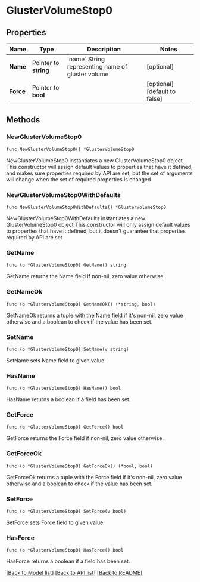 # GlusterVolumeStop0

## Properties

Name | Type | Description | Notes
------------ | ------------- | ------------- | -------------
**Name** | Pointer to **string** | &#x60;name&#x60; String representing name of gluster volume | [optional] 
**Force** | Pointer to **bool** |  | [optional] [default to false]

## Methods

### NewGlusterVolumeStop0

`func NewGlusterVolumeStop0() *GlusterVolumeStop0`

NewGlusterVolumeStop0 instantiates a new GlusterVolumeStop0 object
This constructor will assign default values to properties that have it defined,
and makes sure properties required by API are set, but the set of arguments
will change when the set of required properties is changed

### NewGlusterVolumeStop0WithDefaults

`func NewGlusterVolumeStop0WithDefaults() *GlusterVolumeStop0`

NewGlusterVolumeStop0WithDefaults instantiates a new GlusterVolumeStop0 object
This constructor will only assign default values to properties that have it defined,
but it doesn't guarantee that properties required by API are set

### GetName

`func (o *GlusterVolumeStop0) GetName() string`

GetName returns the Name field if non-nil, zero value otherwise.

### GetNameOk

`func (o *GlusterVolumeStop0) GetNameOk() (*string, bool)`

GetNameOk returns a tuple with the Name field if it's non-nil, zero value otherwise
and a boolean to check if the value has been set.

### SetName

`func (o *GlusterVolumeStop0) SetName(v string)`

SetName sets Name field to given value.

### HasName

`func (o *GlusterVolumeStop0) HasName() bool`

HasName returns a boolean if a field has been set.

### GetForce

`func (o *GlusterVolumeStop0) GetForce() bool`

GetForce returns the Force field if non-nil, zero value otherwise.

### GetForceOk

`func (o *GlusterVolumeStop0) GetForceOk() (*bool, bool)`

GetForceOk returns a tuple with the Force field if it's non-nil, zero value otherwise
and a boolean to check if the value has been set.

### SetForce

`func (o *GlusterVolumeStop0) SetForce(v bool)`

SetForce sets Force field to given value.

### HasForce

`func (o *GlusterVolumeStop0) HasForce() bool`

HasForce returns a boolean if a field has been set.


[[Back to Model list]](../README.md#documentation-for-models) [[Back to API list]](../README.md#documentation-for-api-endpoints) [[Back to README]](../README.md)


